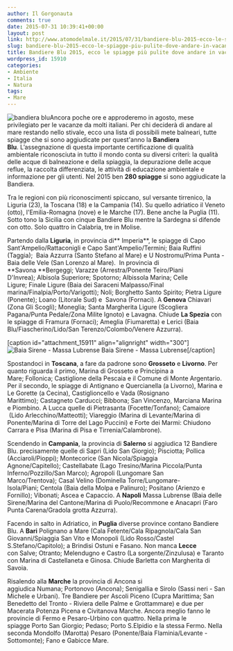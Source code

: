 ```yaml
---
author: Il Gorgonauta
comments: true
date: 2015-07-31 10:39:41+00:00
layout: post
link: http://www.atomodelmale.it/2015/07/31/bandiere-blu-2015-ecco-le-spiagge-piu-pulite-dove-andare-in-vacanza/
slug: bandiere-blu-2015-ecco-le-spiagge-piu-pulite-dove-andare-in-vacanza
title: Bandiere Blu 2015, ecco le spiagge più pulite dove andare in vacanza
wordpress_id: 15910
categories:
- Ambiente
- Italia
- Natura
tags:
- Mare
---
```


![bandiera blu](http://www.atomodelmale.it/wp-content/uploads/2011/05/bandiera-blu.png)Ancora poche ore e approderemo in agosto, mese privilegiato per le vacanze da molti italiani. Per chi deciderà di andare al mare restando nello stivale, ecco una lista di possibili mete balneari, tutte spiagge che si sono aggiudicate per quest'anno la **Bandiera Blu**. L’assegnazione di questa importante certificazione di qualità ambientale riconosciuta in tutto il mondo conta su diversi criteri: la qualità delle acque di balneazione e della spiaggia, la depurazione delle acque reflue, la raccolta differenziata, le attività di educazione ambientale e informazione per gli utenti. Nel 2015 ben **280 spiagge** si sono aggiudicate la Bandiera.

Tra le regioni con più riconoscimenti spiccano, sul versante tirrenico, la Liguria (23), la Toscana (18) e la Campania (14). Su quello adriatico il Veneto (otto), l'Emilia-Romagna (nove) e le Marche (17). Bene anche la Puglia (11). Sotto tono la Sicilia con cinque Bandiere Blu mentre la Sardegna si difende con otto. Solo quattro in Calabria, tre in Molise.


Partendo dalla **Liguria**, in provincia di** Imperia**, le spiagge di Capo Sant'Ampelio/Rattaconigli e Capo Sant'Ampelio/Termini; Baia Ruffini (Taggia);  Baia Azzurra (Santo Stefano al Mare) e U Nostromu/Prima Punta - Baia delle Vele (San Lorenzo al Mare).  In provincia di **Savona **Bergeggi; Varazze (Arrestra/Ponente Teiro/Piani D'Invrea); Albisola Superiore; Spotorno; Albissola Marina; Celle Ligure; Finale Ligure (Baia dei Saraceni Malpasso/Final marina/Finalpia/Porto/Varigotti); Noli; Borghetto Santo Spirito; Pietra Ligure (Ponente); Loano (Litorale Sud) e  Savona (Fornaci). A **Genova** Chiavari (Zona Gli Scogli); Moneglia; Santa Margherita Ligure (Scogliera Pagana/Punta Pedale/Zona Milite Ignoto) e Lavagna. Chiude **La Spezia** con le spiagge di Framura (Fornaci); Ameglia (Fiumaretta) e Lerici (Baia Blu/Fiascherino/Lido/San Terenzo/Colombo/Venere Azzurra).

[caption id="attachment_15911" align="alignright" width="300"]![Baia Sirene - Massa Lubrense](http://www.atomodelmale.it/wp-content/uploads/2015/07/Baia-Sirene-Massa-Lubrense-300x225.jpg) Baia Sirene - Massa Lubrense[/caption]

Spostandoci in **Toscana**, a fare da padrone sono **Grosseto** e **Livorno**. Per quanto riguarda il primo, Marina di Grosseto e Principina a Mare; Follonica; Castiglione della Pescaia e il Comune di Monte Argentario. Per il secondo, le spiagge di Antignano e Quercianella (a Livorno), Marina e Le Gorette (a Cecina), Castiglioncello e Vada (Rosignano Marittimo); Castagneto Carducci; Bibbona; San Vincenzo, Marciana Marina e Piombino. A Lucca quelle di Pietrasanta (Focette/Tonfano); Camaiore  (Lido Arlecchino/Matteotti); Viareggio (Marina di Levante/Marina di Ponente/Marina di Torre del Lago Puccini) e Forte dei Marmi: Chiudono Carrara e Pisa (Marina di Pisa e Tirrenia/Calambrone).

Scendendo in **Campania**, la provincia di **Salerno** si aggiudica 12 Bandiere Blu. precisamente quelle di Sapri (Lido San Giorgio); Pisciotta; Pollica (Acciaroli/Pioppi); Montecorice (San Nicola/Spiaggia Agnone/Capitello); Castellabate (Lago Tresino/Marina Piccola/Punta Inferno/Pozzillo/San Marco); Agropoli (Lungomare San Marco/Trentova); Casal Velino (Dominella Torre/Lungomare-Isola/Piani; Centola (Baia della Molpa e Palinuro); Positano (Arienzo e Fornillo); Vibonati; Ascea e Capaccio. A **Napoli** Massa Lubrense (Baia delle Sirene/Marina del Cantone/Marina di Puolo/Recommone e Anacapri (Faro Punta Carena/Gradola grotta Azzurra).

Facendo in salto in Adriatico, in **Puglia** diverse province contano Bandiere Blu. A **Bari** Polignano a Mare (Cala Fetente/Cala Ripagnola/Cala San Giovanni/Spiaggia San Vito e Monopoli (Lido Rosso/Castel S.Stefano/Capitolo); a Brindisi Ostuni e Fasano. Non manca **Lecce** con Salve; Otranto; Melendugno e Castro (La sorgente/Zinzulusa) e Taranto con Marina di Castellaneta e Ginosa. Chiude Barletta con Margherita di Savoia.

Risalendo alla **Marche** la provincia di Ancona si aggiudica Numana; Portonovo (Ancona); Senigallia e Sirolo (Sassi neri - San Michele e Urbani). Tre Bandiere per Ascoli Piceno (Cupra Marittima; San Benedetto del Tronto - Riviera delle Palme e Grottammare) e due per Macerata Potenza Picena e Civitanova Marche. Ancora meglio fanno le provincie di Fermo e Pesaro-Urbino con quattro. Nella prima le spiagge Porto San Giorgio; Pedaso; Porto S.Elpidio e la stessa Fermo. Nella seconda Mondolfo (Marotta) Pesaro (Ponente/Baia Flaminia/Levante - Sottomonte); Fano e Gabicce Mare.
